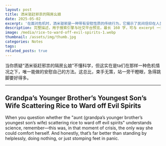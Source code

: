 ```yaml
---
layout: post
title: 洒米驱赶邪祟的隔房幺娘
date: 2025-05-02
excerpt: '在面对危机时，洒米驱邪是一种带有安慰性质的传统行为，它揭示了民间信仰在人类情感应对机制中的价值。Scattering rice during crisis is a comforting traditional act, revealing the value of folk beliefs in human emotional coping.'
description: 完整描述，用于搜索引擎与社交平台预览，最长 160 字，可与 excerpt 一致
image: /media/rice-to-ward-off-evil-spirits-1.webp
thumbnail: /assets/img/thumb.jpg
categories: Notes
tags: 
related_posts: true
---
```


当你质疑“洒米驱赶邪祟的隔房幺娘”不懂科学，但这实在是ta们在那样一种危机情况之下，唯一能做的安慰自己的方法。这总比，束手无策，站一旁干瞪眼，急得跳脚要好得多。

---

## Grandpa’s Younger Brother’s Youngest Son’s Wife Scattering Rice to Ward off Evil Spirits

When you question whether the "aunt (grandpa’s younger brother’s youngest son’s wife) scattering rice to ward off evil spirits" understands science, remember—this was, in that moment of crisis, the only way she could comfort herself. And honestly, that’s far better than standing by helplessly, doing nothing, or just stomping feet in panic.
